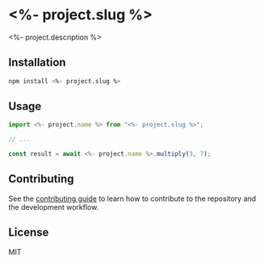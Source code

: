 # <%- project.slug %>

<%- project.description %>

## Installation

```sh
npm install <%- project.slug %>
```

## Usage

```js
import <%- project.name %> from "<%- project.slug %>";

// ...

const result = await <%- project.name %>.multiply(3, 7);
```

## Contributing

See the [contributing guide](CONTRIBUTING.md) to learn how to contribute to the repository and the development workflow.

## License

MIT
